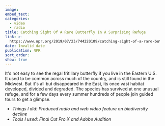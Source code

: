```yaml
---
image:
embed_text:
categories:
  - video
  - radio
title: Catching Sight Of A Rare Butterfly In A Surprising Refuge
link: >-
  https://www.npr.org/2019/07/23/744220109/catching-sight-of-a-rare-butterfly-in-a-surprise-refuge
date: Invalid date
publication: NPR
sort_order:
show: true
---
```


It's not easy to see the regal fritillary butterfly if you live in the Eastern U.S. It used to be common across much of the country, and is still found in the Midwest. But it's all but disappeared in the East, its once vast habitat developed, divided and degraded. The species has survived at one unusual refuge, and for a few days every summer hundreds of people join guided tours to get a glimpse.

* *Things I did: Produced radio and web video feature on biodiversity decline*
* *Tools I used: Final Cut Pro X and Adobe Audition*